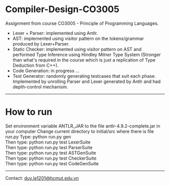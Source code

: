 # Compiler-Design-CO3005
Assignment from course CO3005 - Principle of Programming Languages.

* Lexer + Parser: implemented using Antlr.
* AST: implemented using visitor pattern on the tokens/grammar produced by Lexer+Parser.
* Static Checker: implemented using visitor pattern on AST and performed Type Inference using Hindley Milner Type System (Stronger than what's required in the course which is just a replication of Type Deduction from C++).
* Code Generation: in progress ...  
* Test Generator: randomly generating testcases that suit each phase. Implemented by unrolling Parser and Lexer generated by Antlr and had depth-control mechanism.
---
# How to run  
Set environment variable ANTLR_JAR to the file antlr-4.9.2-complete.jar in your computer
Change current directory to initial/src where there is file run.py
Type: python run.py gen  
Then type: python run.py test LexerSuite  
Then type: python run.py test ParserSuite  
Then type: python run.py test ASTGenSuite  
Then type: python run.py test CheckerSuite  
Then type: python run.py test CodeGenSuite  

---
Contact: duy.le1201@hcmut.edu.vn
